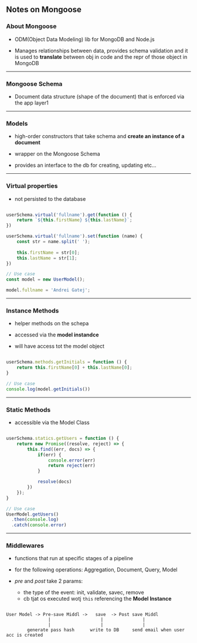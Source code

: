 
## Notes on Mongoose


### About Mongoose

* ODM(Object Data Modeling) lib for MongoDB and Node.js

* Manages relationships between data, provides schema validation and it is used to **translate** between obj in code and the repr of those object in MongoDB

---

### Mongoose Schema

* Document data structure (shape of the document) that is enforced via the app layer1

---

### Models

* high-order constructors that take schema and **create an instance of a document**

* wrapper on the Mongoose Schema

* provides an interface to the db for creating, updating etc...

---

### Virtual properties

- not persisted to the database

```javascript

userSchema.virtual('fullname').get(function () {
    return `${this.firstName} ${this.lastName}`;
})

userSchema.virtual('fullname').set(function (name) {
    const str = name.split(' ');
    
    this.firstName = str[0];
    this.lastName = str[1];
})

// Use case
const model = new UserModel();

model.fullname = 'Andrei Gatej';

```

--- 

### Instance Methods

* helper methods on the schepa

* accessed via the **model instandce**

* will have access tot the model object

```javascript

userSchema.methods.getInitials = function () {
    return this.firstName[0] + this.lastName[0];
}

// Use case
console.log(model.getInitials())

```

---

### Static Methods

* accessible via the Model Class

```javascript

userSchema.statics.getUsers = function () {
    return new Promise((resolve, reject) => {
        this.find((err, docs) => {
            if(err) {
                console.error(err)
                return reject(err)
            }

            resolve(docs)
        })
    });
}

// Use case
UserModel.getUsers()
  .then(console.log)
  .catch(console.error)


```

---

### Middlewares 

* functions that run at specific stages of a pipeline

* for the following operations: Aggregation, Document, Query, Model

* *pre* and *post* take 2 params:
    * the type of the event: init, validate, savec, remove
    * cb tjat os executed wotj `this` referencing the **Model Instance**

```

User Model -> Pre-save Middl ->   save  -> Post save Middl
                |                   |               |
                |                   |               |
        generate pass hash      write to DB     send email when user acc is created

```
